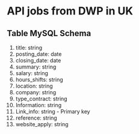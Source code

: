 # API jobs from DWP in UK

## Table MySQL Schema

1. title: string
2. posting_date: date
3. closing_date: date
4. summary: string
5. salary: string
6. hours_shifts: string
7. location: string
8. company: string
9. type_contract: string
10. Information: string
11. Link_info: string - Primary key
12. reference: string
13. website_apply: string
